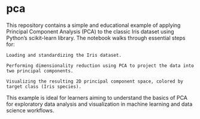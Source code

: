 # pca
This repository contains a simple and educational example of applying Principal Component Analysis (PCA) to the classic Iris dataset using Python’s scikit-learn library. The notebook walks through essential steps for:

    Loading and standardizing the Iris dataset.

    Performing dimensionality reduction using PCA to project the data into two principal components.

    Visualizing the resulting 2D principal component space, colored by target class (Iris species).

This example is ideal for learners aiming to understand the basics of PCA for exploratory data analysis and visualization in machine learning and data science workflows.
